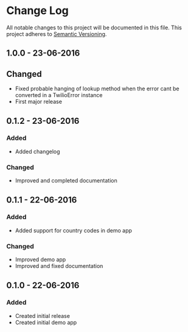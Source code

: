 # Change Log
All notable changes to this project will be documented in this file.
This project adheres to [Semantic Versioning](http://semver.org/).

## 1.0.0 - 23-06-2016
## Changed
- Fixed probable hanging of lookup method when the error cant be converted in a TwilioError instance
- First major release

## 0.1.2 - 23-06-2016
### Added
- Added changelog

### Changed
- Improved and completed documentation

## 0.1.1 - 22-06-2016
### Added
- Added support for country codes in demo app

### Changed
- Improved demo app
- Improved and fixed documentation

## 0.1.0 - 22-06-2016
### Added
- Created initial release
- Created initial demo app